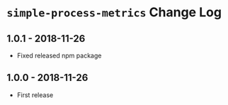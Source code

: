 # `simple-process-metrics` Change Log

## 1.0.1 - 2018-11-26
- Fixed released npm package

## 1.0.0 - 2018-11-26
- First release
